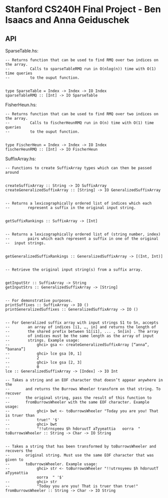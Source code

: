 Stanford CS240H Final Project - Ben Isaacs and Anna Geiduschek
==============================================================

API
---

SparseTable.hs:

    -- Returns function that can be used to find RMQ over two indices on the array.
    --         Calls to sparseTableRMQ run in O(nlog(n)) time with O(1) time queries
    --         to the ouput function.


    type SparseTable = Index -> Index -> IO Index
    sparseTableRMQ :: [Int] -> IO SparseTable


FisherHeun.hs:

    -- Returns function that can be used to find RMQ over two indices on the array.
    --         Calls to fischerHeunRMQ run in O(n) time with O(1) time queries
    --         to the ouput function.


    type FischerHeun = Index -> Index -> IO Index
    fischerHeunRMQ :: [Int] -> IO FischerHeun


SuffixArray.hs:

    -- Functions to create SuffixArray types which can then be passed around


    createSuffixArray :: String -> IO SuffixArray
    createGeneralizedSuffixArray :: [String] -> IO GeneralizedSuffixArray


    -- Returns a lexicographically ordered list of indices which each
    --        represent a suffix in the original input string.


    getSuffixRankings :: SuffixArray -> [Int]


    -- Returns a lexicographically ordered list of (string number, index) 
    --        pairs which each represent a suffix in one of the original
    --  input strings.


    getGeneralizedSuffixRankings :: GeneralizedSuffixArray -> [(Int, Int)]


    -- Retrieve the original input string(s) from a suffix array.


    getInputStr :: SuffixArray -> String
    getInputStrs :: GeneralizedSuffixArray -> [String]


    -- For demonstrative purposes.
    printSuffixes :: SuffixArray -> IO ()
    printGeneralizedSuffixes :: GeneralizedSuffixArray -> IO ()


    -- For Generalized suffix array with input strings S1 to Sn, accepts 
    --        an array of indices [i1, …, in] and returns the length of 
    --        the shared prefix between S1[i1], ... , Sn[in] . The array 
    --        of indices must be the same length as the array of input 
    --        strings. Example usage:
    --            ghci> gsa <- createGeneralizedSuffixArray [“anna”, “banana”]
    --            ghci> lce gsa [0, 1]
    --            2
    --            ghci> lce gsa [2, 3]
    --            0
    lce :: GeneralizedSuffixArray -> [Index] -> IO Int

    -- Takes a string and an EOF character that doesn’t appear anywhere in the
    --       and returns the Burrows Wheeler transform on that string. To recover 
    --       the original string, pass the result of this function to 
    --       fromBurrowsWheeler with the same EOF character. Example usage:
    --            ghci> bwt <- toBurrowsWheeler "Today you are you! That is truer than  
    --            true!" '$'
    --            ghci> bwt
    --            "!!utrnsyeeu $h hdoruutT aTyyeattia   oorra  "
    toBurrowsWheeler :: String -> Char -> IO String


    -- Takes a string that has been transformed by toBurrowsWheeler and recovers the
    --       original string. Must use the same EOF character that was given to
    --       toBurrowsWheeler. Example usage:
    --            ghci> str <- toBurrowsWheeler "!!utrnsyeeu $h hdoruutT aTyyeattia   
                  oorra  " '$'
    --            ghci> str
    --            "Today you are you! That is truer than true!"
    fromBurrowsWheeler :: String -> Char -> IO String

